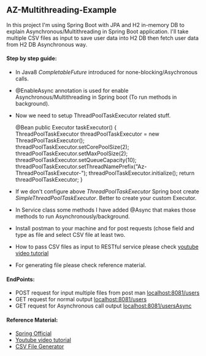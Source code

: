 ## AZ-Multithreading-Example
In this project I'm using Spring Boot with JPA and H2 in-memory DB to explain Asynchronous/Multithreading in Spring Boot application. I'll take multiple CSV files as input to save user data into H2 DB then fetch user data from H2 DB Asynchronous way.


#### Step by step guide:
* In Java8 *CompletableFuture* introduced for none-blocking/Asychronous calls.
* @EnableAsync annotation is used for enable Asynchronous/Multithreading in Spring boot (To run methods in background).
* Now we need to setup ThreadPoolTaskExecutor related stuff.
	
	@Bean
	public Executor taskExecutor() {		
		ThreadPoolTaskExecutor threadPoolTaskExecutor = new ThreadPoolTaskExecutor();		
		threadPoolTaskExecutor.setCorePoolSize(2);
		threadPoolTaskExecutor.setMaxPoolSize(2);
		threadPoolTaskExecutor.setQueueCapacity(10);
		threadPoolTaskExecutor.setThreadNamePrefix("Az-ThreadPoolTaskExecutor-");
		threadPoolTaskExecutor.initialize();
		return threadPoolTaskExecutor;
	}
* If we don't configure above *ThreadPoolTaskExecutor* Spring boot create *SimpleThreadPoolTaskExecutor*. Better to create your custom Executor.
* In Service class some methods I have added @Async that makes those methods to run Asynchronously/background.
* Install postman to your machine and for post requests (chose field and type as file and select CSV file at least two.
* How to pass CSV files as input to RESTful service please check [youtube video tutorial](https://youtu.be/3rJBLFA95Io?t=1203) 
* For generating file please check reference material.  
#### EndPoints:
* POST request for input multiple files from post man [localhost:8081/users](localhost:8081/users)
* GET request for normal output [localhost:8081/users](localhost:8081/users)
* GET request for Asynchronous call output [localhost:8081/usersAsync](localhost:8081/usersAsync)

#### Reference Material:
* [Spring Official](https://spring.io/guides/gs/async-method/)
* [Youtube video tutorial](https://www.youtube.com/watch?v=3rJBLFA95Io)
* [CSV File Generator](https://mockaroo.com/)